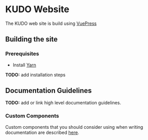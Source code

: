 # KUDO Website

The KUDO web site is build using [VuePress](https://v1.vuepress.vuejs.org/)

## Building the site

### Prerequisites

* Install [Yarn](https://yarnpkg.com/lang/en/docs/install/)

**TODO:** add installation steps

## Documentation Guidelines

**TODO:** add or link high level documentation guidelines. 

### Custom Components

Custom components that you should consider using when writing documentation are described [here](content/internal-docs/README.md).
